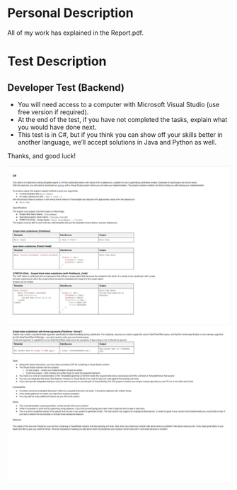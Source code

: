 # Personal Description

All of my work has explained in the Report.pdf.


#  Test Description

## Developer Test (Backend)

* You will need access to a computer with Microsoft Visual Studio (use free version if required).
* At the end of the test, if you have not completed the tasks, explain what you would have done next.
* This test is in C#, but if you think you can show off your skills better in another language, we’ll accept solutions in Java and Python as well.

Thanks, and good luck!

![avatar](./Description1.jpg)
![avatar](./Description2.jpg)

